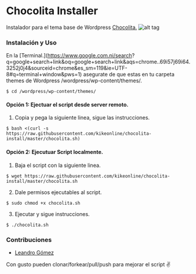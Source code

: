 # Chocolita Installer
Instalador para el tema base de Wordpress [Chocolita.](https://github.com/monchitonet/Chocolita)
![alt tag](https://raw.githubusercontent.com/kikeonline/chocolita-install/master/screen.gif)

### Instalación y Uso
En la [Terminal.](https://www.google.com.ni/search? q=google+search+link&oq=google+search+link&aqs=chrome..69i57j69i64.3252j0j4&sourceid=chrome&es_sm=119&ie=UTF-8#q=terminal+window&pws=1) asegurate de que estas en tu carpeta themes de Wordpress /wordpress/wp-content/themes/.

  ```shell
  $ cd /wordpress/wp-content/themes/
  ```

#### Opción 1: Ejectuar el script desde server remoto.
1. Copia y pega la siguiente linea, sigue las instrucciones.
  
  ```shell
  $ bash <(curl -s https://raw.githubusercontent.com/kikeonline/chocolita-install/master/chocolita.sh)
  ```

#### Opción 2: Ejecutuar Script localmente.
1. Baja el script con la siguiente linea.
  ```shell
  $ wget https://raw.githubusercontent.com/kikeonline/chocolita-install/master/chocolita.sh
  ```

2. Dale permisos ejecutables al script.
  ```shell
  $ sudo chmod +x chocolita.sh
  ```
  
3. Ejecutar y sigue instrucciones.
  ```shell
  $ ./chocolita.sh
  ```
  
### Contribuciones
- [Leandro Gómez](https://github.com/leogg)

Con gusto pueden clonar/forkear/pull/push para mejorar el script ✌️
